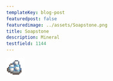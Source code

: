 ```yaml
---
templateKey: blog-post
featuredpost: false
featuredimage: ../assets/Soapstone.png
title: Soapstone
description: Mineral
testfield: 1144
---
```

![Soapstone](../assets/Soapstone.png)